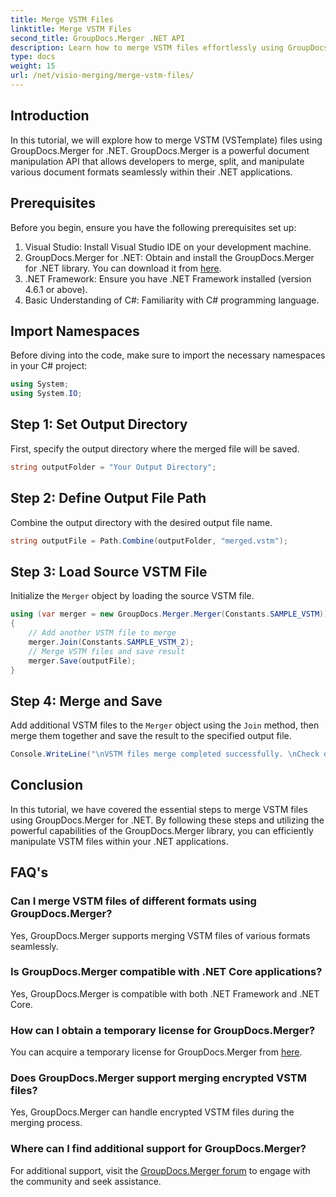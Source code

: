 ```yaml
---
title: Merge VSTM Files
linktitle: Merge VSTM Files
second_title: GroupDocs.Merger .NET API
description: Learn how to merge VSTM files effortlessly using GroupDocs.Merger for .NET. Follow our step-by-step tutorial and your document manipulation capabilities.
type: docs
weight: 15
url: /net/visio-merging/merge-vstm-files/
---
```

## Introduction
In this tutorial, we will explore how to merge VSTM (VSTemplate) files using GroupDocs.Merger for .NET. GroupDocs.Merger is a powerful document manipulation API that allows developers to merge, split, and manipulate various document formats seamlessly within their .NET applications.
## Prerequisites
Before you begin, ensure you have the following prerequisites set up:
1. Visual Studio: Install Visual Studio IDE on your development machine.
2. GroupDocs.Merger for .NET: Obtain and install the GroupDocs.Merger for .NET library. You can download it from [here](https://releases.groupdocs.com/merger/net/).
3. .NET Framework: Ensure you have .NET Framework installed (version 4.6.1 or above).
4. Basic Understanding of C#: Familiarity with C# programming language.

## Import Namespaces
Before diving into the code, make sure to import the necessary namespaces in your C# project:
```csharp
using System;
using System.IO;
```
## Step 1: Set Output Directory
First, specify the output directory where the merged file will be saved.
```csharp
string outputFolder = "Your Output Directory";
```
## Step 2: Define Output File Path
Combine the output directory with the desired output file name.
```csharp
string outputFile = Path.Combine(outputFolder, "merged.vstm");
```
## Step 3: Load Source VSTM File
Initialize the `Merger` object by loading the source VSTM file.
```csharp
using (var merger = new GroupDocs.Merger.Merger(Constants.SAMPLE_VSTM))
{
    // Add another VSTM file to merge
    merger.Join(Constants.SAMPLE_VSTM_2);
    // Merge VSTM files and save result
    merger.Save(outputFile);
}
```
## Step 4: Merge and Save
Add additional VSTM files to the `Merger` object using the `Join` method, then merge them together and save the result to the specified output file.
```csharp
Console.WriteLine("\nVSTM files merge completed successfully. \nCheck output in {0}", outputFolder);
```

## Conclusion
In this tutorial, we have covered the essential steps to merge VSTM files using GroupDocs.Merger for .NET. By following these steps and utilizing the powerful capabilities of the GroupDocs.Merger library, you can efficiently manipulate VSTM files within your .NET applications.

## FAQ's
### Can I merge VSTM files of different formats using GroupDocs.Merger?
Yes, GroupDocs.Merger supports merging VSTM files of various formats seamlessly.
### Is GroupDocs.Merger compatible with .NET Core applications?
Yes, GroupDocs.Merger is compatible with both .NET Framework and .NET Core.
### How can I obtain a temporary license for GroupDocs.Merger?
You can acquire a temporary license for GroupDocs.Merger from [here](https://purchase.groupdocs.com/temporary-license/).
### Does GroupDocs.Merger support merging encrypted VSTM files?
Yes, GroupDocs.Merger can handle encrypted VSTM files during the merging process.
### Where can I find additional support for GroupDocs.Merger?
For additional support, visit the [GroupDocs.Merger forum](https://forum.groupdocs.com/c/merger/32) to engage with the community and seek assistance.
